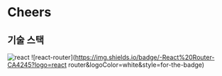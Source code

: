 # Cheers

## 기술 스택
![react](https://img.shields.io/badge/-React-61DAFB?logo=react&logoColor=white&style=for-the-badge)
![react-router](https://img.shields.io/badge/-React%20Router-CA4245?logo=react router&logoColor=white&style=for-the-badge)
         
